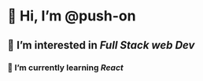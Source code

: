 # 👋 Hi, I’m @push-on
## 👀 I’m interested in _Full Stack web Dev_
### 🌱 I’m currently learning _React_
